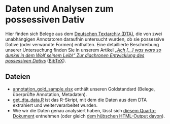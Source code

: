 # Daten und Analysen zum possessiven Dativ
Hier finden sich Belege aus dem [Deutschen Textarchiv (DTA)](https://www.deutschestextarchiv.de), die von zwei unabhängigen Annotatoren daraufhin untersucht wurden, ob sie possessive Dative (oder verwandte Formen) enthalten. Eine detaillierte Beschreibung unserer Untersuchung finden Sie in unserem Artikel [*„Ach [...] was wars so dunkel in dem Wolf seinem Leib!“ Zur diachronen Entwicklung des possessiven Dativs*](https://www.degruyter.com/document/doi/10.1515/jbgsg-2023-0019/html) ([BibTeX](CITATION.bib)).

## Dateien
- [annotation_gold_sample.xlsx](data/annotation_gold_sample.xlsx) enthält unseren Goldstandard (Belege, überprüfte Annotation, Metadaten).
- [get_dta_data.R](get_dta_data.R) ist das R-Skript, mit dem die Daten aus dem DTA extrahiert und weiterverarbeitet wurden.
- Wie wir die Daten genau analysiert haben, lässt sich [diesem Quarto-Dokument](analyse_artikel.qmd) entnehmen (oder gleich [dem hübschen HTML-Output davon](analyse_artikel.html)).

